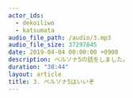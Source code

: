 ```yaml
---
actor_ids:
  - dekoiliwo
  - katsumata
audio_file_path: /audio/3.mp3
audio_file_size: 37297845
date: 2019-04-04 00:00:00 +0900
description: ペルソナ5の話をしました。
duration: "38:44"
layout: article
title: 3. ペルソナ5はいいぞ
---
```

